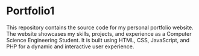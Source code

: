 # Portfolio1
This repository contains the source code for my personal portfolio website. The website showcases my skills, projects, and experience as a Computer Science Engineering Student. It is built using HTML, CSS, JavaScript, and PHP for a dynamic and interactive user experience.
